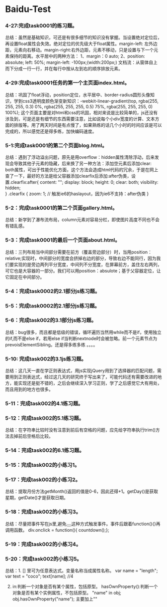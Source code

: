 ﻿# Baidu-Test

### 4-27:完成task0001的练习题。
总结：虽然是基础知识，可还是有很多细节的知识没有掌握。当设置绝对定位后，再设置float属性会失效。绝对定位的优先级大于float属性。margin-left: 左外边距，元素向右移动。margin-right:右外边距，元素不移动，只是设置与下一个元素保持的距离。水平居中的两种方法：
1、margin：0 auto;
2、position: absolute;
     left: 50%;
     margin-left: -100px;(width:200px;)
文档流：从窗体自上而下分成一行一行，并在每行中按从左到右的顺序排放元素。

### 4-29:完成task0001任务的第一个主页面index.html。
总结：巩固了float浮动，position定位，水平居中、border-radius圆形头像知识，学到css3透明度颜色渐变新知识：-webkit-linear-gradient(top, rgba(255, 255, 255, 0.3) 0%, rgba(255, 255, 255, 0.5) 75%, rgba(255, 255, 255, 0) 100%); 这个页面主要是对html和css的巩固，相对来说是比较简单的，js还没有涉及到，可是还是有细节的东西需要注意，比如说每个小div宽度的计算、文本方面的排版等。用了两天时间是有点慢了，如果熟练的话几个小时的时间应该是可以完成的，所以感觉还是得多练，加快编码速度。


### 5-1:完成task0001的第二个页面blog.html。
总结：遇到了浮动溢出问题，原先是用overflow：hidden属性清除浮动，后来发现会导致其他子元素的隐藏，后来换了另一种方法：添加空元素后添加clear: both属性，可出于性能优化方面，这个方法会造成html代码的冗余，于是在网上查了一下，最好的方法是给父容器添加clearfix后添加:after伪类，设置.clearfix:after{
  content: ""; 
  display: block; 
  height: 0; 
  clear: both; 
  visibility: hidden;  
}
.clearfix {
zoom: 1; // 触发ie6的haslayout，因为ie6不支持：after伪类
}

### 5-2：完成task0001的第二个页面gallery.html。
总结：新学到了瀑布流布局，column元素对容易分栏，即使图片高度不同也不会有错乱感。

### 5-3：完成task0001的最后一个页面about.html。
总结：三列布局当中间部分需要在前方（覆盖旁边部分）时，当用position：relative;实现时，中间部分的宽度会挤掉右边的部分，导致右边不能同行，因为我们要实现的是旁边两列平分宽度，中间列不分宽度，在屏幕前方，盖住左右两列，可它也是大容器的一部分。我们可以用position：absulote；基于父容器定位，让它固定在中间部分。

### 5-4：完成task0002的2.1部分js练习题。
### 5-5：完成task0002的2.1部分js练习题。

### 5-6：完成task002的3.1部分js练习题。
总结：bug很多，而且都是低级的错误，循环遍历当然用while而不是if，使用独立的if,而不是else if，若用else if当判断nextnode时会被忽略。前一个元素节点为prevoisElementSibling。还是得多练多练 。。。。

### 5-10: 完成task002的3.1js练习题。
总结：这几天一直在学正则表达式，用js实现jQuery用到了选择器的匹配问题，需要用到正则表达式，经过这几天的研究终于写出来了，可能代码还有需要改进的地方，能实现还是挺不错的，之后会继续深入学习正则，学了之后感觉它大有用处，而且用到的地方也很多。

### 5-11：完成task002的4.1练习题。
### 5-12：完成task002的5.1练习题。
总结：在字符串比较时没有注意到前后有空格的问题，应先给字符串执行trim()方法去掉前后空格后比较。

### 5-14：完成task002的6.1练习题。
### 5-15：完成task002的小练习1。

### 5-17：完成task002的小练习2。
总结：提取月份方法getMonth()返回的值是0-6，因此还得+1。getDay()是获取星期，getDate()才是获取日期。

### 5-18：完成task002的小练习3。
总结：尽量把事件写在js里,避免<button onclick=""></button>这种方式触发事件。事件后跟着function(){}再调用函数。
      div.onclick = function(){ countdown();};

### 5-19：完成task002的小练习4。

### 5-20：完成task002的小练习5。
总结：1. [] 里可为任意表达式。变量名称当成属性名称。
var name = "length"; 
var text = "coco";
text[name];   //4

2. in:判断一个对象是否有某个属性，包括原型。
  hasOwnProperty():判断一个对象是否有某个实例属性，不包括原型。
 "name" in obj;  obj.hasOwnProperty("name");    主要加上""
